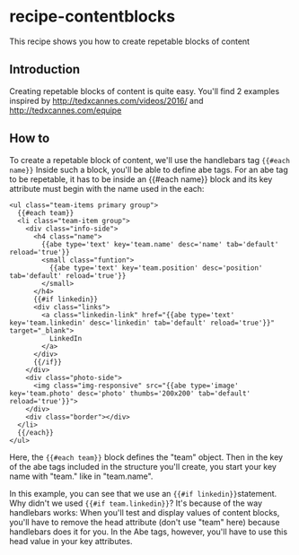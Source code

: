# recipe-contentblocks
This recipe shows you how to create repetable blocks of content

## Introduction
Creating repetable blocks of content is quite easy. You'll find 2 examples inspired by http://tedxcannes.com/videos/2016/ and http://tedxcannes.com/equipe

## How to
To create a repetable block of content, we'll use the handlebars tag ```{{#each name}}```
Inside such a block, you'll be able to define abe tags. For an abe tag to be repetable, it has to be inside an {{#each name}} block and its key attribute must begin with the name used in the each:

```
<ul class="team-items primary group">
  {{#each team}}
  <li class="team-item group">
    <div class="info-side">
      <h4 class="name">
        {{abe type='text' key='team.name' desc='name' tab='default' reload='true'}}
        <small class="funtion">
          {{abe type='text' key='team.position' desc='position' tab='default' reload='true'}}
        </small>
      </h4>
      {{#if linkedin}}
      <div class="links">
        <a class="linkedin-link" href="{{abe type='text' key='team.linkedin' desc='linkedin' tab='default' reload='true'}}" target="_blank">
          LinkedIn
        </a>
      </div>
      {{/if}}
    </div>
    <div class="photo-side">
      <img class="img-responsive" src="{{abe type='image' key='team.photo' desc='photo' thumbs='200x200' tab='default' reload='true'}}">
    </div>
    <div class="border"></div>
  </li>
  {{/each}}
</ul>
```
Here, the ```{{#each team}}``` block defines the "team" object.
Then in the key of the abe tags included in the structure you'll create, you start your key name with "team." like in "team.name".


In this example, you can see that we use an ```{{#if linkedin}}```statement. Why didn't we used ```{{#if team.linkedin}}```?
It's because of the way handlebars works: When you'll test and display values of content blocks, you'll have to remove the head attribute (don't use "team" here) because handlebars does it for you. In the Abe tags, however, you'll have to use this head value in your key attributes.
